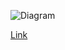 ![Diagram](https://www.planttext.com/api/plantuml/img/fLLDRn9H5Ds_N_62Muj35yO09JNLXJit9kxC58QFY8mPfXl3Wez8NP2ID0OJesBb3qoGALFv-Wlt_IFFVGCMQcTi8YmOthttt7FFFJDpM7TDnprvKvKdTSjvdCyVbSrQgL8hYQfLT6NPCWkM8x95k-RAl5srdGF3C6IzyiuwI3tAPOzppytyQxDafRCFZdFo1J14HFP3pdxsP9ruj9UAowElvD6KnkI5-NHEWNgl1ZIHD9M8_SBNKnrQgBRgn2ADr2aoMxIW03N16kypBLKJc2skvpxgzBwaY_24V9gJbuo57P8F09ycA9_J4X0nqCnu35mTm5oSxcb6LvB64kp-z5M3-BxVaJG5xaprKE2fzgOhn5c0KrVr6Cy7NaiDr2U9eV_Yyw_XphLMCtM6r8KQX0IvsWC-G7NFI0JvzEKhmqYpd1iQVOn9b-HZUxmyvWfe7unZc6YSL3f2qTNE0g1lCjPvz4rxW9KFTGTQDsIWck1p5Suah5fXuthHkArpG-XRHaJnOi0s7sg7VfI9Q-ycCeovOxA6ID-mtVLaOmZNL7rWGAiWb6xCCVKX9BwzwBxarME-dxICs7b6r6pNaawbL7RbFTCi5arpLpF7Ah1Mahu0w99c46eCEBtFK1f64BToNh99KC8pQwehzepM0s4U7zcQFatO2WWiL3yJgVAT1SOFxtK5MtMWzl16gu2J4_yrUsfxzhjiC3HvKqCmnQqzdKLFN7VjjuY678iski63GlEP01btF0lPv9jSoyU7_FmRiFVnnFn18ngnQ4FgIfpEazHDqWMkj1tGhCTNx121h80Bz_QDVKDFjsbuY3zu7uZrvpS0)

[Link](https://www.planttext.com/?text=fLLDRn9H5Ds_N_62Muj35yO09JNLXJit9kxC58QFY8mPfXl3Wez8NP2ID0OJesBb3qoGALFv-Wlt_IFFVGCMQcTi8YmOthttt7FFFJDpM7TDnprvKvKdTSjvdCyVbSrQgL8hYQfLT6NPCWkM8x95k-RAl5srdGF3C6IzyiuwI3tAPOzppytyQxDafRCFZdFo1J14HFP3pdxsP9ruj9UAowElvD6KnkI5-NHEWNgl1ZIHD9M8_SBNKnrQgBRgn2ADr2aoMxIW03N16kypBLKJc2skvpxgzBwaY_24V9gJbuo57P8F09ycA9_J4X0nqCnu35mTm5oSxcb6LvB64kp-z5M3-BxVaJG5xaprKE2fzgOhn5c0KrVr6Cy7NaiDr2U9eV_Yyw_XphLMCtM6r8KQX0IvsWC-G7NFI0JvzEKhmqYpd1iQVOn9b-HZUxmyvWfe7unZc6YSL3f2qTNE0g1lCjPvz4rxW9KFTGTQDsIWck1p5Suah5fXuthHkArpG-XRHaJnOi0s7sg7VfI9Q-ycCeovOxA6ID-mtVLaOmZNL7rWGAiWb6xCCVKX9BwzwBxarME-dxICs7b6r6pNaawbL7RbFTCi5arpLpF7Ah1Mahu0w99c46eCEBtFK1f64BToNh99KC8pQwehzepM0s4U7zcQFatO2WWiL3yJgVAT1SOFxtK5MtMWzl16gu2J4_yrUsfxzhjiC3HvKqCmnQqzdKLFN7VjjuY678iski63GlEP01btF0lPv9jSoyU7_FmRiFVnnFn18ngnQ4FgIfpEazHDqWMkj1tGhCTNx121h80Bz_QDVKDFjsbuY3zu7uZrvpS0)
